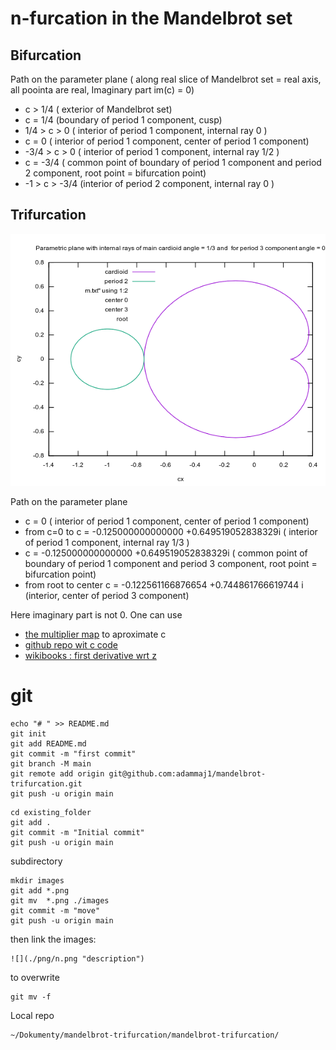 # n-furcation in the Mandelbrot set


## Bifurcation

Path on the parameter plane ( along real slice of Mandelbrot set = real axis, all poointa are real, Imaginary part im(c) = 0)
* c > 1/4 ( exterior of Mandelbrot set)
* c = 1/4 (boundary of period 1 component,  cusp)
* 1/4 > c > 0  ( interior of period 1 component, internal ray 0 )
* c = 0 ( interior of period 1 component, center of period 1 component)
* -3/4 > c > 0  ( interior of period 1 component, internal ray 1/2 )
* c = -3/4 ( common point of boundary of period 1 component and period 2 component, root point = bifurcation point)
* -1 > c > -3/4 (interior of period 2 component, internal ray 0  )
 

## Trifurcation 

![](./images/path.png "path on the parameter plane") 

Path on the parameter plane
* c = 0 ( interior of period 1 component, center of period 1 component)
* from c=0 to c = -0.125000000000000  +0.649519052838329i ( interior of period 1 component, internal ray 1/3 )
* c = -0.125000000000000  +0.649519052838329i ( common point of boundary of period 1 component and period 3 component, root point = bifurcation point)
* from root to center c = -0.122561166876654  +0.744861766619744 i (interior,  center of period 3 component)

Here imaginary part is not 0. One can use 
* [the multiplier map](https://en.wikibooks.org/wiki/Fractals/Iterations_in_the_complex_plane/Mandelbrot_set_interior#internal_coordinate_and_multiplier_map) to aproximate c 
* [github repo wit c code](https://github.com/adammaj1/multiplier)
* [wikibooks : first derivative wrt z](https://en.wikibooks.org/wiki/Fractals/Mathematics/Derivative#First_derivative_wrt_z)




# git
```git
echo "# " >> README.md
git init
git add README.md
git commit -m "first commit"
git branch -M main
git remote add origin git@github.com:adammaj1/mandelbrot-trifurcation.git
git push -u origin main
```



```git
cd existing_folder
git add .
git commit -m "Initial commit"
git push -u origin main
```


subdirectory

```git
mkdir images
git add *.png
git mv  *.png ./images
git commit -m "move"
git push -u origin main
```

then link the images:

```git
![](./png/n.png "description") 
```


to overwrite

```git
git mv -f 
```

Local repo 
```
~/Dokumenty/mandelbrot-trifurcation/mandelbrot-trifurcation/
```

